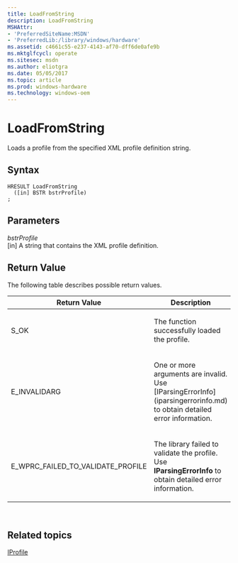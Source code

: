 ```yaml
---
title: LoadFromString
description: LoadFromString
MSHAttr:
- 'PreferredSiteName:MSDN'
- 'PreferredLib:/library/windows/hardware'
ms.assetid: c4661c55-e237-4143-af70-dff6de0afe9b
ms.mktglfcycl: operate
ms.sitesec: msdn
ms.author: eliotgra
ms.date: 05/05/2017
ms.topic: article
ms.prod: windows-hardware
ms.technology: windows-oem
---
```


# LoadFromString


Loads a profile from the specified XML profile definition string.

## Syntax


```
HRESULT LoadFromString
  ([in] BSTR bstrProfile)
;
```

## Parameters


<a href="" id="bstrprofile"></a>*bstrProfile*  
\[in\] A string that contains the XML profile definition.

## Return Value


The following table describes possible return values.

<table>
<colgroup>
<col width="50%" />
<col width="50%" />
</colgroup>
<thead>
<tr class="header">
<th>Return Value</th>
<th>Description</th>
</tr>
</thead>
<tbody>
<tr class="odd">
<td><p>S_OK</p></td>
<td><p>The function successfully loaded the profile.</p></td>
</tr>
<tr class="even">
<td><p>E_INVALIDARG</p></td>
<td><p>One or more arguments are invalid. Use [IParsingErrorInfo](iparsingerrorinfo.md) to obtain detailed error information.</p></td>
</tr>
<tr class="odd">
<td><p>E_WPRC_FAILED_TO_VALIDATE_PROFILE</p></td>
<td><p>The library failed to validate the profile. Use <strong>IParsingErrorInfo</strong> to obtain detailed error information.</p></td>
</tr>
</tbody>
</table>

 

## Related topics


[IProfile](iprofile.md)

 

 







